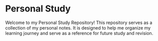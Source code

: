 # Personal Study

Welcome to my Personal Study Repository! This repository serves as a collection of my personal notes. It is designed to help me organize my learning journey and serve as a reference for future study and revision.
